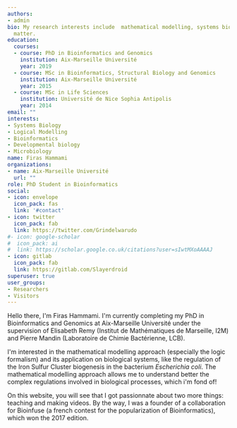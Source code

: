 ```yaml
---
authors:
- admin
bio: My research interests include  mathematical modelling, systems biology and bioinformatics.
  matter.
education:
  courses:
  - course: PhD in Bioinformatics and Genomics
    institution: Aix-Marseille Université
    year: 2019
  - course: MSc in Bioinformatics, Structural Biology and Genomics
    institution: Aix-Marseille Université
    year: 2015
  - course: MSc in Life Sciences
    institution: Université de Nice Sophia Antipolis
    year: 2014
email: ""
interests:
- Systems Biology
- Logical Modelling 
- Bioinformatics
- Developmental biology
- Microbiology
name: Firas Hammami
organizations:
- name: Aix-Marseille Université
  url: ""
role: PhD Student in Bioinformatics
social:
- icon: envelope
  icon_pack: fas
  link: '#contact'
- icon: twitter
  icon_pack: fab
  link: https://twitter.com/Grindelwarudo
#- icon: google-scholar
#  icon_pack: ai
#  link: https://scholar.google.co.uk/citations?user=sIwtMXoAAAAJ
- icon: gitlab
  icon_pack: fab
  link: https://gitlab.com/Slayerdroid
superuser: true
user_groups:
- Researchers
- Visitors
---
```


Hello there, I'm Firas Hammami. I'm currently completing my PhD in Bioinformatics and Genomics at Aix-Marseille Université under the supervision of Elisabeth Remy (Institut de Mathématiques de Marseille, I2M) and Pierre Mandin (Laboratoire de Chimie Bactérienne, LCB).

I'm interested in the mathematical modelling approach (especially the logic formalism) and its application on biological systems, like the regulation of the Iron Sulfur Cluster biogenesis in the bacterium *Escherichia coli*. The mathematical modelling approach allows me to understand better the complex regulations involved in biological processes, which i'm fond of!

On this website, you will see that I got passionnate about two more things: teaching and making videos. By the way, I was a founder of a collaboration for Bioinfuse (a french contest for the popularization of Bioinformatics), which won the 2017 edition.